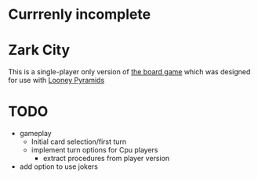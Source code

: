 # Currrenly incomplete

# Zark City

This is a single-player only version of [the board game](http://www.looneylabs.com/rules/zark-city) which was designed for use with [Looney Pyramids](http://www.looneylabs.com/looney-pyramids)

# TODO
* gameplay
  * Initial card selection/first turn
  * implement turn options for Cpu players
    * extract procedures from player version
* add option to use jokers
